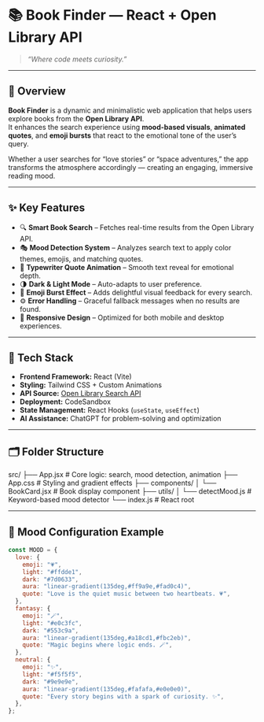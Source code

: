# 📚 Book Finder — React + Open Library API

> *“Where code meets curiosity.”*

---

## 🧠 Overview
**Book Finder** is a dynamic and minimalistic web application that helps users explore books from the **Open Library API**.  
It enhances the search experience using **mood-based visuals**, **animated quotes**, and **emoji bursts** that react to the emotional tone of the user’s query.  

Whether a user searches for “love stories” or “space adventures,” the app transforms the atmosphere accordingly — creating an engaging, immersive reading mood.

---

## ✨ Key Features
- 🔍 **Smart Book Search** – Fetches real-time results from the Open Library API.  
- 🎭 **Mood Detection System** – Analyzes search text to apply color themes, emojis, and matching quotes.  
- 💬 **Typewriter Quote Animation** – Smooth text reveal for emotional depth.  
- 🌗 **Dark & Light Mode** – Auto-adapts to user preference.  
- 🎇 **Emoji Burst Effect** – Adds delightful visual feedback for every search.  
- ⚙️ **Error Handling** – Graceful fallback messages when no results are found.  
- 📱 **Responsive Design** – Optimized for both mobile and desktop experiences.  

---

## 🧩 Tech Stack
- **Frontend Framework:** React (Vite)  
- **Styling:** Tailwind CSS + Custom Animations  
- **API Source:** [Open Library Search API](https://openlibrary.org/search.json?title={bookTitle})  
- **Deployment:** CodeSandbox  
- **State Management:** React Hooks (`useState`, `useEffect`)  
- **AI Assistance:** ChatGPT for problem-solving and optimization  

---

## 🗂️ Folder Structure
src/
├── App.jsx # Core logic: search, mood detection, animation
├── App.css # Styling and gradient effects
├── components/
│ └── BookCard.jsx # Book display component
├── utils/
│ └── detectMood.js # Keyword-based mood detector
└── index.js # React root


---

## 🎨 Mood Configuration Example
```js
const MOOD = {
  love: {
    emoji: "💗",
    light: "#ffdde1",
    dark: "#7d0633",
    aura: "linear-gradient(135deg,#ff9a9e,#fad0c4)",
    quote: "Love is the quiet music between two heartbeats. 💗",
  },
  fantasy: {
    emoji: "🪄",
    light: "#e0c3fc",
    dark: "#553c9a",
    aura: "linear-gradient(135deg,#a18cd1,#fbc2eb)",
    quote: "Magic begins where logic ends. 🪄",
  },
  neutral: {
    emoji: "✨",
    light: "#f5f5f5",
    dark: "#9e9e9e",
    aura: "linear-gradient(135deg,#fafafa,#e0e0e0)",
    quote: "Every story begins with a spark of curiosity. ✨",
  },
};
